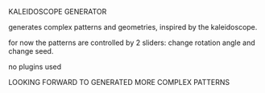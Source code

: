 KALEIDOSCOPE GENERATOR

generates complex patterns and geometries, inspired by the kaleidoscope.

for now the patterns are controlled by 2 sliders: change rotation angle and change seed.

no plugins used

LOOKING FORWARD TO GENERATED MORE COMPLEX PATTERNS

